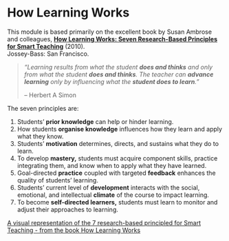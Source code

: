 # How Learning Works <!-- {docsify-ignore} -->

This module is based primarily on the excellent book by Susan Ambrose and colleagues, [**How Learning Works: Seven Research-Based Principles for Smart Teaching**](https://waikato.primo.exlibrisgroup.com/permalink/64WAIKATO_INST/10hutka/alma9917428498803401) (2010).  
Jossey-Bass: San Francisco.

> _“Learning results from what the student **does and thinks** and only from what the student **does and thinks**. The teacher can **advance learning** only by influencing what the **student does to learn**.”_
> 
> – Herbert A Simon

The seven principles are:

1. Students’ **prior knowledge** can help or hinder learning.
2. How students **organise knowledge** influences how they learn and apply what they know.
3. Students’ **motivation** determines, directs, and sustains what they do to learn.
4. To develop **mastery,** students must acquire component skills, practice integrating them, and know when to apply what they have learned.
5. Goal-directed **practice** coupled with targeted **feedback** enhances the quality of students’ learning.
6. Students’ current level of **development** interacts with the social, emotional, and intellectual **climate** of the course to impact learning.
7. To become **self-directed learners,** students must learn to monitor and adjust their approaches to learning.

[A visual representation of the 7 research-based principled for Smart Teaching - from the book How Learning Works](images/teacher-for-learning-how-learning-works-seven-principles.jpg)
